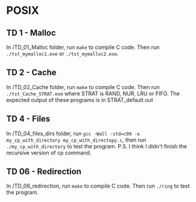 # POSIX 

## TD 1 - Malloc
In /TD_01_Malloc folder, run ```make``` to compile C code. Then run ```./tst_mymalloc1.exe``` or ```./tst_mymalloc2.exe```.

## TD 2 - Cache
In /TD_02_Cache folder, run ```make``` to compile C code. Then run ```./tst_Cache_STRAT.exe``` where STRAT is RAND, NUR, LRU or FIFO. The expected output of these programs is in STRAT_default.out

## TD 4 - Files
In /TD_04_files_dirs folder, run ```gcc -Wall -std=c99 -o my_cp_with_directory my_cp_with_directopy.c```, then run ```./my_cp_with_directory``` to test the program.
P.S. I think I didn't finish the recursive version of cp command.

## TD 06 - Redirection
In /TD_06_redirection, run ```make``` to compile C code. Then run ```./ring``` to test the program.